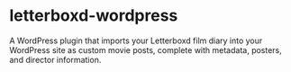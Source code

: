 # letterboxd-wordpress
A WordPress plugin that imports your Letterboxd film diary into your WordPress site as custom movie posts, complete with metadata, posters, and director information.
